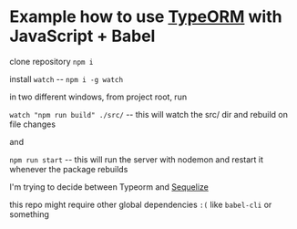 # Example how to use [TypeORM](https://github.com/typeorm/typeorm) with JavaScript + Babel

clone repository 
`npm i`

install `watch` -- `npm i -g watch`

in two different windows, from project root, run

`watch "npm run build" ./src/` -- this will watch the src/ dir and rebuild on file changes

and

`npm run start` -- this will run the server with nodemon and restart it whenever the package rebuilds

I'm trying to decide between Typeorm and [Sequelize](http://docs.sequelizejs.com/)

this repo might require other global dependencies `:(` like `babel-cli` or something
